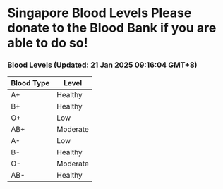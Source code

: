 Singapore Blood Levels
 Please donate to the Blood Bank if you are able to do so!
================================================================================================================================

### Blood Levels (Updated: 21 Jan 2025 09:16:04 GMT+8)
| Blood Type | Level     |
|------------|-----------|
| A+     | Healthy |
| B+     | Healthy |
| O+     | Low |
| AB+     | Moderate |
| A-     | Low |
| B-     | Healthy |
| O-     | Moderate |
| AB-     | Healthy |
